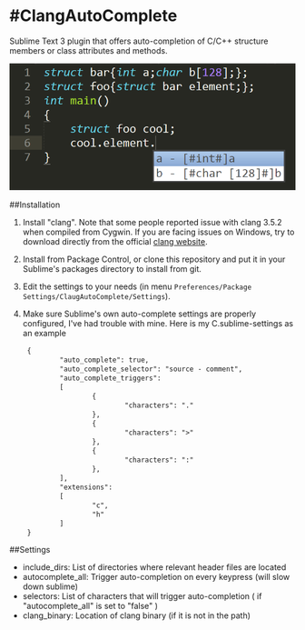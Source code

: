 #ClangAutoComplete
=================

Sublime Text 3 plugin that offers auto-completion of C/C++ structure members or class attributes and methods.

![Example](example.png)

##Installation

1. Install "clang". Note that some people reported issue with clang 3.5.2 when compiled from Cygwin. If you are facing issues on Windows, try to download directly from the official [clang website](http://llvm.org/releases/download.html).
2. Install from Package Control, or clone this repository and put it in your Sublime's packages directory to install from git.
3. Edit the settings to your needs (in menu `Preferences/Package Settings/ClaugAutoComplete/Settings`).
4. Make sure Sublime's own auto-complete settings are properly configured, I've had trouble with mine.
Here is my C.sublime-settings as an example


        {
                "auto_complete": true,
                "auto_complete_selector": "source - comment",
                "auto_complete_triggers":
                [
                        {
                                "characters": "."
                        },
                        {
                                "characters": ">"
                        },
                        {
                                "characters": ":"
                        },
                ],
                "extensions":
                [
                        "c",
                        "h"
                ]
        }


##Settings

 - include_dirs: List of directories where relevant header files are located
 - autocomplete_all: Trigger auto-completion on every keypress (will slow down sublime)
 - selectors: List of characters that will trigger auto-completion ( if "autocomplete_all" is set to "false" )
 - clang_binary: Location of clang binary (if it is not in the path)
 
